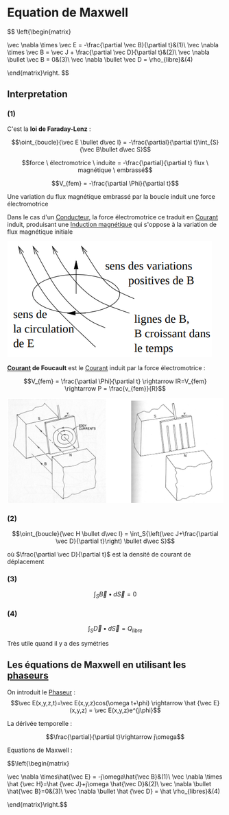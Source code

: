 # Equation de Maxwell

$$
\left\{\begin{matrix}

\vec \nabla \times \vec E = -\frac{\partial \vec B}{\partial t}&(1)\\
\vec \nabla \times \vec B = \vec J + \frac{\partial \vec D}{\partial t}&(2)\\
\vec \nabla \bullet \vec B = 0&(3)\\
\vec \nabla \bullet \vec D = \rho_{libre}&(4)

\end{matrix}\right.
$$

## Interpretation

### (1)

C'est la **loi de Faraday-Lenz** :

$$\oint_{boucle}{\vec E \bullet d\vec l} = -\frac{\partial}{\partial t}\int_{S}{\vec B\bullet d\vec S}$$

$$force \ électromotrice \ induite = -\frac{\partial}{\partial t} flux \ magnétique \ embrassé$$

$$V_{fem} = -\frac{\partial \Phi}{\partial t}$$

Une variation du flux magnétique embrassé par la boucle induit une force électromotrice

Dans le cas d'un [Conducteur](Conducteur.md), la force électromotrice ce traduit en [Courant](Courant.md) induit, produisant une [Induction magnétique](Induction%20magnétique.md) qui s'oppose à la variation de flux magnétique initiale

![](attachments/Pasted%20image%2020230719142922.png)

**[Courant](Courant.md) de Foucault** est le [Courant](Courant.md) induit par la force électromotrice :

$$V_{fem} = \frac{\partial \Phi}{\partial t} \rightarrow IR=V_{fem} \rightarrow P = \frac{v_{fem}}{R}$$

![](attachments/Pasted%20image%2020230719144043.png)

### (2)

$$\oint_{boucle}{\vec H \bullet d\vec l} = \int_S{\left(\vec J+\frac{\partial \vec D}{\partial t}\right) \bullet d\vec S}$$

où $\frac{\partial \vec D}{\partial t}$ est la densité de courant de déplacement

### (3)

$$\int_S{\vec B\bullet d\vec S} = 0$$

### (4) 

$$\int_S{\vec D \bullet d\vec S} = Q_{libre}$$

Très utile quand il y a des symétries

## Les équations de Maxwell en utilisant les [phaseurs](Phaseur.md)

On introduit le [Phaseur](Phaseur.md) :
$$\vec E(x,y,z,t)=\vec E(x,y,z)cos(\omega t+\phi) \rightarrow \hat {\vec E}(x,y,z) = \vec E(x,y,z)e^{j\phi}$$

La dérivée temporelle :

$$\frac{\partial}{\partial t}\rightarrow j\omega$$

Equations de Maxwell :

$$\left\{\begin{matrix}

\vec \nabla \times\hat{\vec E} = -j\omega\hat{\vec B}&(1)\\
\vec \nabla \times \hat {\vec H}=\hat {\vec J}+j\omega \hat{\vec D}&(2)\\
\vec \nabla \bullet \hat{\vec B}=0&(3)\\
\vec \nabla \bullet \hat {\vec D} = \hat \rho_{libres}&(4)

\end{matrix}\right.$$